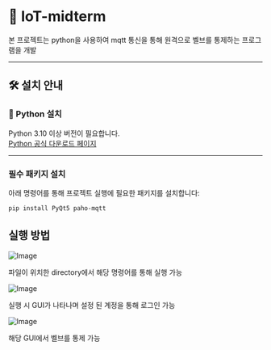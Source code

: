 # 🌿 IoT-midterm

본 프로젝트는 python을 사용하여 mqtt 통신을 통해 
원격으로 벨브를 통제하는 프로그램을 개발

---

## 🛠️ 설치 안내

### 🔗 Python 설치

Python 3.10 이상 버전이 필요합니다.  
[Python 공식 다운로드 페이지](https://www.python.org/downloads/)

---

### 필수 패키지 설치

아래 명령어를 통해 프로젝트 실행에 필요한 패키지를 설치합니다:

```bash
pip install PyQt5 paho-mqtt
```

## 실행 방법
![Image](https://github.com/user-attachments/assets/a50cbebd-7114-4856-8c40-38e02ce8b5f0)

파일이 위치한 directory에서 해당 명령어를 통해 실행 가능

![Image](https://github.com/user-attachments/assets/02589b05-436f-4fe4-8460-0b08b3cd6ed8)

실행 시 GUI가 나타나며 설정 된 계정을 통해 로그인 가능

![Image](https://github.com/user-attachments/assets/165fc5ec-60a3-4412-b626-f2dc97dddfe0)

해당 GUI에서 벨브를 통제 가능
